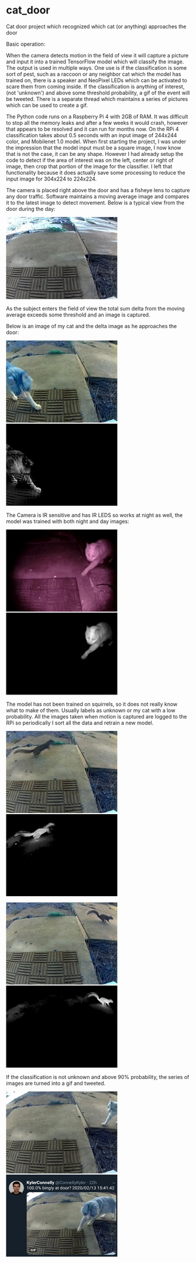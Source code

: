 # cat_door
Cat door project which recognized which cat (or anything) approaches the door

Basic operation:

When the camera detects motion in the field of view it will capture a picture and input it into a trained TensorFlow model which will classify the image.
The output is used in multiple ways. One use is if the classification is some sort of pest, such as a raccoon or any neighbor cat which the model has trained on, there is a speaker and NeoPixel LEDs which can be activated to scare them from coming inside.
If the classification is anything of interest, (not 'unknown') and above some threshold probability, a gif of the event will be tweeted. There is a separate thread which maintains a series of pictures which can be used to create a gif.

The Python code runs on a Raspberry Pi 4 with 2GB of RAM. It was difficult to stop all the memory leaks and after a few weeks it would crash, however that appears to be resolved and it can run for months now.
On the RPi 4 classification takes about 0.5 seconds with an input image of 244x244 color, and Mobilenet 1.0 model. When first starting the project, I was under the impression that the model input must be a square image, I now know that is not the case, it can be any shape.
However I had already setup the code to detect if the area of interest was on the left, center or right of image, then crop that portion of the image for the classifier. I left that functionality because it does actually save some processing to reduce the input image for 304x224 to 224x224.

The camera is placed right above the door and has a fisheye lens to capture any door traffic. Software maintains a moving average image and compares it to the latest image to detect movement.
Below is a typical view from the door during the day:

<img src="images/idle.jpg" width="304" height="224">

As the subject enters the field of view the total sum delta from the moving average exceeds some threshold and an image is captured.

Below is an image of my cat and the delta image as he approaches the door:

<img src="images/bingly_day_cap.jpg" width="304" height="224"> <img src="images/bingly_day_delta.jpg" width="304" height="224">

The Camera is IR sensitive and has IR LEDS so works at night as well, the model was trained with both night and day images:

<img src="images/bingly_night_cap.jpg" width="304" height="224"> <img src="images/bingly_night_delta.jpg" width="304" height="224">

The model has not been trained on squirrels, so it does not really know what to make of them.
Usually labels as unknown or my cat with a low probability. All the images taken when motion is captured are logged to the RPi so periodically I sort all the data and retrain a new model.

<img src="images/squirrel_L_cap.jpg" width="304" height="224"> <img src="images/squirrel_L_delta.jpg" width="304" height="224">

<img src="images/squirrel_R_cap.jpg" width="304" height="224"> <img src="images/squirrel_R_delta.jpg" width="304" height="224">

If the classification is not unknown and above 90% probability, the series of images are turned into a gif and tweeted.

<img src="images/2020_02_13_15_41_38.gif" width="304" height="224"> <img src="images/tweet.png" width="304" height="224">
